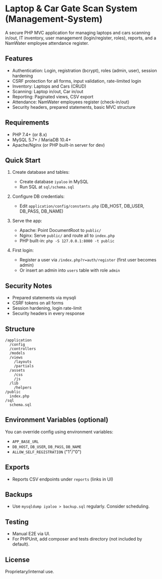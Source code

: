 # Laptop & Car Gate Scan System (Management-System)

A secure PHP MVC application for managing laptops and cars scanning in/out, IT inventory, user management (login/register, roles), reports, and a NamWater employee attendance register.

## Features
- Authentication: Login, registration (bcrypt), roles (admin, user), session hardening
- CSRF protection for all forms, input validation, rate-limited login
- Inventory: Laptops and Cars (CRUD)
- Scanning: Laptop in/out, Car in/out
- Reporting: Paginated views, CSV export
- Attendance: NamWater employees register (check-in/out)
- Security headers, prepared statements, basic MVC structure

## Requirements
- PHP 7.4+ (or 8.x)
- MySQL 5.7+ / MariaDB 10.4+
- Apache/Nginx (or PHP built-in server for dev)

## Quick Start
1. Create database and tables:
   - Create database `iyaloo` in MySQL
   - Run SQL at `sql/schema.sql`

2. Configure DB credentials:
   - Edit `application/config/constants.php` (DB_HOST, DB_USER, DB_PASS, DB_NAME)

3. Serve the app:
   - Apache: Point DocumentRoot to `public/`
   - Nginx: Serve `public/` and route all to `index.php`
   - PHP built-in: `php -S 127.0.0.1:8000 -t public`

4. First login:
   - Register a user via `/index.php?r=auth/register` (first user becomes admin)
   - Or insert an admin into `users` table with role `admin`

## Security Notes
- Prepared statements via mysqli
- CSRF tokens on all forms
- Session hardening, login rate-limit
- Security headers in every response

## Structure
```
/application
  /config
  /controllers
  /models
  /views
    /layouts
    /partials
  /assets
    /css
    /js
  /lib
    /helpers
/public
  index.php
/sql
  schema.sql
```

## Environment Variables (optional)
You can override config using environment variables:
- `APP_BASE_URL`
- `DB_HOST`, `DB_USER`, `DB_PASS`, `DB_NAME`
- `ALLOW_SELF_REGISTRATION` ("1"/"0")

## Exports
- Reports CSV endpoints under `reports` (links in UI)

## Backups
- Use `mysqldump iyaloo > backup.sql` regularly. Consider scheduling.

## Testing
- Manual E2E via UI.
- For PHPUnit, add composer and tests directory (not included by default).

## License
Proprietary/internal use.
